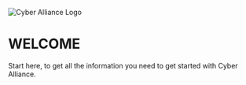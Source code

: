 ![Cyber Alliance Logo](https://i.imgur.com/U2lC14m.png)
# WELCOME
Start here, to get all the information you need to get started with Cyber Alliance.
